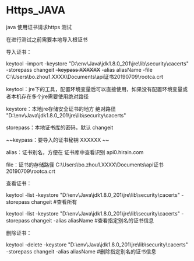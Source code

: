 # Https_JAVA
java 使用证书请求https 测试

在进行测试之前需要本地导入根证书

导入证书：

keytool -import -keystore "D:\env\Java\jdk1.8.0_201\jre\lib\security\cacerts"  -storepass changeit ~~-keypass XXXXXX~~ -alias aliasName -file C:\Users\bo.zhou1.XXXX\Documents\api证书20190709\rootca.crt

keytool：jre下的工具，配置环境变量后可以直接使用，如果没有配置环境变量或者本机存在多个jre需要使用绝对路径

keystore：本地jre存储安全证书的地方 绝对路径 "D:\env\Java\jdk1.8.0_201\jre\lib\security\cacerts"  

storepass：本地证书库的密码，默认 changeit 

~~keypass：要导入的证书秘钥 XXXXXX ~~

alias：证书别名，方便在 证书库中查看识别 api0.hirain.com 

file：证书的存储路径 C:\Users\bo.zhou1.XXXX\Documents\api证书20190709\rootca.crt

查看证书：

keytool -list -keystore "D:\env\Java\jdk1.8.0_201\jre\lib\security\cacerts"  -storepass changeit #查看所有

keytool -list -keystore "D:\env\Java\jdk1.8.0_201\jre\lib\security\cacerts"  -storepass changeit -alias aliasName #查看指定别名的证书信息

删除证书：

keytool -delete -keystore "D:\env\Java\jdk1.8.0_201\jre\lib\security\cacerts"  -storepass changeit -alias aliasName #删除指定别名的证书信息
